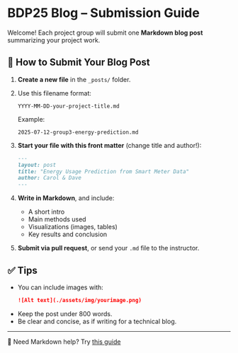 # BDP25 Blog – Submission Guide

Welcome! Each project group will submit one **Markdown blog post** summarizing your project work.

## 📝 How to Submit Your Blog Post

1. **Create a new file** in the `_posts/` folder.
2. Use this filename format:
   ```
   YYYY-MM-DD-your-project-title.md
   ```
   Example:
   ```
   2025-07-12-group3-energy-prediction.md
   ```

3. **Start your file with this front matter** (change title and author!):

   ```markdown
   ---
   layout: post
   title: "Energy Usage Prediction from Smart Meter Data"
   author: Carol & Dave
   ---
   ```

4. **Write in Markdown**, and include:
   - A short intro
   - Main methods used
   - Visualizations (images, tables)
   - Key results and conclusion

5. **Submit via pull request**, or send your `.md` file to the instructor.

## ✅ Tips

- You can include images with:
  ```markdown
  ![Alt text](./assets/img/yourimage.png)
  ```
- Keep the post under 800 words.
- Be clear and concise, as if writing for a technical blog.

---

🧠 Need Markdown help? Try [this guide](https://www.markdownguide.org/basic-syntax/)
